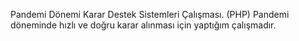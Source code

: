 Pandemi Dönemi Karar Destek Sistemleri Çalışması. (PHP)
Pandemi döneminde hızlı ve doğru karar alınması için yaptığım çalışmadır.

